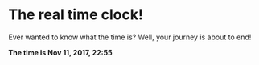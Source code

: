 # The real time clock!

Ever wanted to know what the time is? Well, your journey is about to end!

**The time is Nov 11, 2017, 22:55**